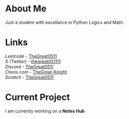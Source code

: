 # About Me
Just a student with excellance in Python Logics and Math.

# Links
<i>Leetcode</i> - <a href="https://leetcode.com/TheGreat0511/">TheGreat0511</a> <br>
<i>X (Twitter)</i> - <a href="https://twitter.com/thegreat051111/">thegreat051111</a> <br>
<i>Discord</i> - <a href="https://discord.com/">TheGreat0511</a> <br>
<i>Chess.com</i> - <a href="https://link.chess.com/friend/seXxdR">TheGreat-Knight</a> <br>
<i>Scratch</i> - <a href="https://scratch.mit.edu/users/thegreat0511/">TheGreat0511</a>

# Current Project
I am currently working on a <strong>Notes Hub</strong>
<!---
TheGreatLegend/TheGreatLegend is a ✨ special ✨ repository because its `README.md` (this file) appears on your GitHub profile.
You can click the Preview link to take a look at your changes.
--->
